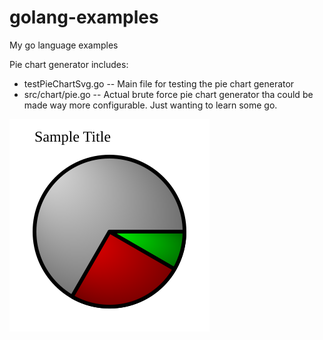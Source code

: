 golang-examples
===============

My go language examples

Pie chart generator
includes:
<ul>
	<li>testPieChartSvg.go -- Main file for testing the pie chart generator</li>
	<li>src/chart/pie.go -- Actual brute force pie chart generator tha could be made way more configurable. Just wanting to learn some go.</li>
</ul>

<img src="SamplePie.svg" alt="SamplePie.svg" />


